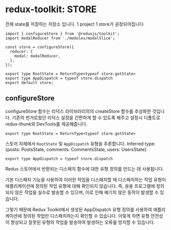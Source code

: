 # redux-toolkit: STORE
전체 state를 저장하는 저장소 입니다. 1 project 1 store가 권장되어집니다
```
import { configureStore } from '@reduxjs/toolkit';
import modalReducer from './modules/modalSlice';

const store = configureStore({
  reducer: {
    modal: modalReducer,
  },
});

export type RootState = ReturnType<typeof store.getState>
export type AppDispatch = typeof store.dispatch
export default store;
```

## configureStore
configureStore 함수는 리덕스 라이브러리의의 createStore 함수를 추상화한 것입니다. 기존의 번거로웠던 리덕스 설정을 간편하게 할 수 있도록 해주고 설정시 디폴트로 redux-thunk와 DevTools를 제공해줍니다.


```
export type RootState = ReturnType<typeof store.getState>
```
스토어 자체에서 `RootState` 및 `AppDispatch` 유형을 추론합니다.
Inferred type: {posts: PostsState, comments: CommentsState, users: UsersState}

```
export type AppDispatch = typeof store.dispatch
```
Redux 스토어에서 반환되는 디스패치 함수에 대한 유형 정의를 만드는 데 사용됩니다.

기본 디스패치 기능을 사용하여 이러한 작업을 디스패치할 때 디스패치하는 작업 유형이 애플리케이션에 정의된 작업 유형에 대해 확인되지 않습니다. 즉, 응용 프로그램에 정의되지 않은 작업을 실수로 발송할 수 있으며, 이로 인해 예기치 않은 동작이 발생할 수 있습니다.

그렇기 때문에 Redux Toolkit에서 생성된 AppDispatch 유형 정의를 사용하여 애플리케이션에 정의된 작업만 디스패치하는지 확인할 수 있습니다. 이렇게 하면 유형 안전성이 향상되고 잘못된 유형의 작업을 발송하여 발생하는 오류를 방지할 수 있습니다.
